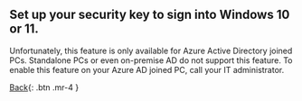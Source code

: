 ## Set up your security key to sign into Windows 10 or 11.

Unfortunately, this feature is only available for Azure Active Directory joined PCs.
Standalone PCs or even on-premise AD do not support this feature.
To enable this feature on your Azure AD joined PC, call your IT administrator.

[Back](http://example.com/){: .btn .mr-4 }
